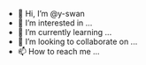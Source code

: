 - 👋 Hi, I’m @y-swan
- 👀 I’m interested in ...
- 🌱 I’m currently learning ...
- 💞️ I’m looking to collaborate on ...
- 📫 How to reach me ...

<!---
y-swan/y-swan is a ✨ special ✨ repository because its `README.md` (this file) appears on your GitHub profile.
You can click the Preview link to take a look at your changes.
--->
